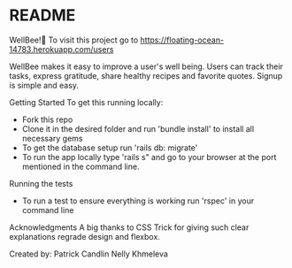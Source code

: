 # README
WellBee!🐝
To visit this project go to https://floating-ocean-14783.herokuapp.com/users

WellBee makes it easy to improve a user's well being. Users can track their tasks, express gratitude, share healthy recipes and favorite quotes. Signup is simple and easy.


Getting Started
To get this running locally:
- Fork this repo
- Clone it in the desired folder and run 'bundle install' to install all necessary gems
- To get the database setup run 'rails db: migrate'
- To run the app locally type 'rails s" and go to your browser at the port mentioned in the command line.

Running the tests
- To run a test to ensure everything is working run 'rspec' in your command line


Acknowledgments
A big thanks to CSS Trick for giving such clear explanations regrade design and flexbox.

Created by:
Patrick Candlin
Nelly Khmeleva
